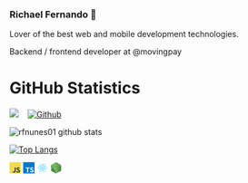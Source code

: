 ### Richael Fernando 👋

Lover of the best web and mobile development technologies.

Backend / frontend developer at @movingpay

# GitHub Statistics
![](https://visitor-badge.laobi.icu/badge?page_id=rfnunes01.rfnunes01)&nbsp;&nbsp;&nbsp;
 [![Github](https://img.shields.io/github/followers/rfnunes01?label=Follow&style=social)](https://github.com/rfnunes01)

![rfnunes01 github stats](https://github-readme-stats.vercel.app/api?username=rfnunes01&show_icons=true&theme=dark)

[![Top Langs](https://github-readme-stats.vercel.app/api/top-langs/?username=rfnunes01&layout=compact&theme=dark)](https://github.com/rfnunes01/github-readme-stats)

<code><img height="20" src="https://raw.githubusercontent.com/github/explore/80688e429a7d4ef2fca1e82350fe8e3517d3494d/topics/javascript/javascript.png"></code>
<code><img height="20" src="https://raw.githubusercontent.com/github/explore/80688e429a7d4ef2fca1e82350fe8e3517d3494d/topics/typescript/typescript.png"></code>
<code><img height="20" src="https://raw.githubusercontent.com/github/explore/80688e429a7d4ef2fca1e82350fe8e3517d3494d/topics/react/react.png"></code>
<code><img height="20" src="https://raw.githubusercontent.com/github/explore/80688e429a7d4ef2fca1e82350fe8e3517d3494d/topics/nodejs/nodejs.png"></code>
